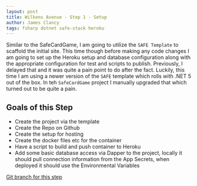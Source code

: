 ```yaml
---
layout: post
title: Wilkens Avenue - Step 1 - Setup
author: James Clancy
tags: fsharp dotnet safe-stack heroku
---
```


Similar to the SafeCardGame, I am going to utilize the `SAFE Template` to scaffold the initial site. This time though before making any code changes I am going to set up the Heroku setup and database configuration along with the appropriate configuration for test and scripts to publish. Previously, I delayed that and it was quite a pain point to do after the fact. Luckily, this time I am using a newer version of the `SAFE` template which rolls with .NET 5 out of the box. In teh `SafeCardGame` project I manually upgraded that which turned out to be quite a pain.

## Goals of this Step
* Create the project via the template
* Create the Repo on Github
* Create the setup for hosting
* Create the docker files etc for the container
* Have a script to build and push container to Heroku
* Add some basic database access via Dapper to the project, locally it should pull connection information from the App Secrets, when deployed it should use the Environmental Variables

[Git branch for this step](https://github.com/jamesclancy/WilkensAvenue/tree/step-1)